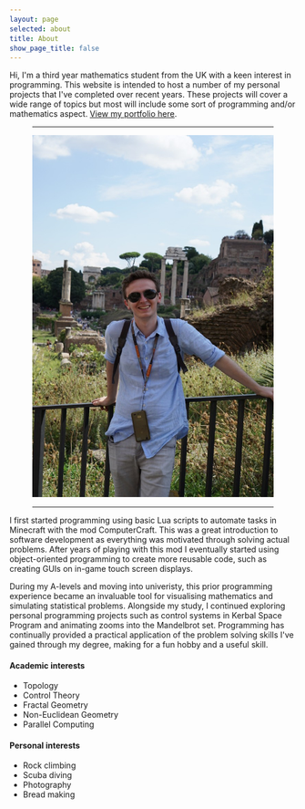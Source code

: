 ```yaml
---
layout: page
selected: about
title: About
show_page_title: false
---
```

Hi, I'm a third year mathematics student from the UK with a keen interest in programming. This website is intended to host a number of my personal projects that I've completed over recent years. These projects will cover a wide range of topics but most will include some sort of programming and/or mathematics aspect. [View my portfolio here](/portfolio).

<figure class="float_right">
  <hr class="midrule">
  <div>
    <img src="/assets/tom_portrait.jpg" alt="Thomas Chaplin">
  </div>
  <hr class="midrule">
</figure>

I first started programming using basic Lua scripts to automate tasks in Minecraft with the mod ComputerCraft. This was a great introduction to software development as everything was motivated through solving actual problems. After years of playing with this mod I eventually started using object-oriented programming to create more reusable code, such as creating GUIs on in-game touch screen displays.

During my A-levels and moving into univeristy, this prior programming experience became an invaluable tool for visualising mathematics and simulating statistical problems. Alongside my study, I continued exploring personal programming projects such as control systems in Kerbal Space Program and animating zooms into the Mandelbrot set. Programming has continually provided a practical application of the problem solving skills I've gained through my degree, making for a fun hobby and a useful skill.

#### Academic interests

* Topology
* Control Theory
* Fractal Geometry
* Non-Euclidean Geometry
* Parallel Computing

#### Personal interests

* Rock climbing
* Scuba diving
* Photography
* Bread making
